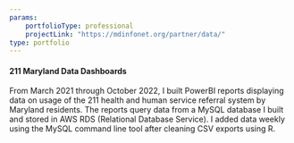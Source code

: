 ```yaml
---
params:
    portfolioType: professional 
    projectLink: "https://mdinfonet.org/partner/data/"
type: portfolio 
---
```

#### 211 Maryland Data Dashboards 

From March 2021 through October 2022, I built PowerBI reports displaying data on usage of the 211 health and human service referral system by Maryland residents. The reports query data from a MySQL database I built and stored in AWS RDS (Relational Database Service). I added data weekly using the MySQL command line tool after cleaning CSV exports using R.
